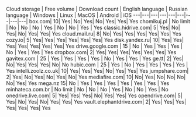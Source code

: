 Cloud storage | Free volume | Download сount | English language	| Russian language	| Windows |	Linux |	MacOS |	Android | iOS
---|---|---|---|---|---|---|---|---|
box.com|	10|		Yes|	No|	Yes|	No|	Yes|	Yes|	Yes
chomikuj.pl	| No limit | No | No | No | Yes | No | No | Yes | Yes
classic.hidrive.com|	5|		Yes|	No|	Yes|	No|	Yes|	Yes|	Yes
cloud.mail.ru|	8|		No|	Yes|	Yes|	Yes|	Yes|	Yes|	Yes
cozy.io|	5|		Yes|	Yes|	Yes|	Yes|	Yes|	Yes|	Yes
disk.yandex.ru|	10|	Yes|	Yes|	Yes|	Yes|	Yes|	Yes|	Yes|	Yes
drive.google.com | 15 |	No | Yes | Yes | Yes | No | Yes | Yes | Yes
dropbox.com|	2|		Yes|	Yes|	Yes|	Yes|	Yes|	Yes|	Yes
gavitex.com | 25 | Yes | Yes | Yes | Yes | No | Yes | Yes | Yes
ge.tt|	2|		Yes|	No|	Yes|	Yes|	Yes|	No|	No
hubic.com | 25 | Yes | No |	Yes | Yes |	Yes | Yes |	Yes
intelli.zoolz.co.uk|	10|		Yes|	Yes|	Yes|	No|	Yes|	Yes|	Yes
jumpshare.com|	2|		Yes|	No|	Yes|	No|	Yes|	No|	Yes
mediafire.com|	10|	No|	Yes|	No|	No|	No|	No|	Yes|	Yes
mega.nz	15| No | Yes | Yes | Yes | Yes | Yes | Yes | Yes
minhateca.com.br | No limit | No | No | No | Yes | No |	No | Yes | No
onedrive.live.com|	5|		Yes|	Yes|	Yes|	No|	Yes|	Yes|	Yes
opendrive.com|	5|		Yes|	No|	Yes|	No|	Yes|	Yes|	Yes
vault.elephantdrive.com|	2|		Yes|	Yes|	Yes|	Yes|	Yes|	Yes|	Yes
